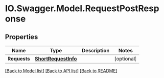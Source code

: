 # IO.Swagger.Model.RequestPostResponse
## Properties

Name | Type | Description | Notes
------------ | ------------- | ------------- | -------------
**Requests** | [**ShortRequestInfo**](ShortRequestInfo.md) |  | [optional] 

[[Back to Model list]](../README.md#documentation-for-models) [[Back to API list]](../README.md#documentation-for-api-endpoints) [[Back to README]](../README.md)

